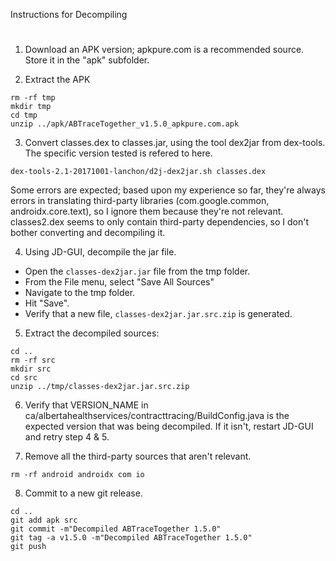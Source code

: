 Instructions for Decompiling
#

1. Download an APK version; apkpure.com is a recommended source.  Store it in the "apk" subfolder.

2. Extract the APK

```
rm -rf tmp
mkdir tmp
cd tmp
unzip ../apk/ABTraceTogether_v1.5.0_apkpure.com.apk
```

3. Convert classes.dex to classes.jar, using the tool dex2jar from dex-tools.  The specific version tested is refered to here.

```
dex-tools-2.1-20171001-lanchon/d2j-dex2jar.sh classes.dex
```

Some errors are expected; based upon my experience so far, they're always errors in translating third-party libraries (com.google.common, androidx.core.text), so I ignore them because they're not relevant.  classes2.dex seems to only contain third-party dependencies, so I don't bother converting and decompiling it.

4. Using JD-GUI, decompile the jar file.

- Open the `classes-dex2jar.jar` file from the tmp folder.
- From the File menu, select "Save All Sources"
- Navigate to the tmp folder.
- Hit "Save".
- Verify that a new file, `classes-dex2jar.jar.src.zip` is generated.

5. Extract the decompiled sources:

```
cd ..
rm -rf src
mkdir src
cd src
unzip ../tmp/classes-dex2jar.jar.src.zip
```

6. Verify that VERSION_NAME in ca/albertahealthservices/contracttracing/BuildConfig.java is the expected version that was being decompiled.  If it isn't, restart JD-GUI and retry step 4 & 5.

7. Remove all the third-party sources that aren't relevant.

```
rm -rf android androidx com io
```

8. Commit to a new git release.

```
cd ..
git add apk src
git commit -m"Decompiled ABTraceTogether 1.5.0"
git tag -a v1.5.0 -m"Decompiled ABTraceTogether 1.5.0"
git push
```
